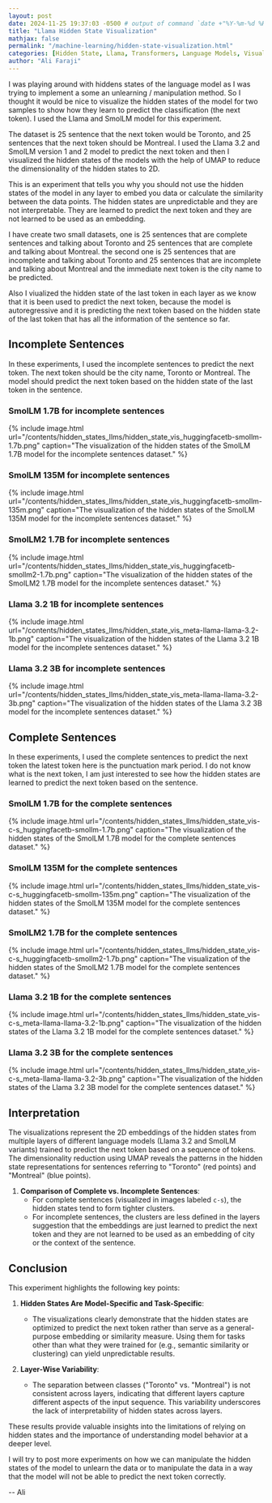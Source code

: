 ```yaml
---
layout: post
date: 2024-11-25 19:37:03 -0500 # output of command `date +"%Y-%m-%d %H:%M:%S %z"`
title: "Llama Hidden State Visualization"
mathjax: false
permalink: "/machine-learning/hidden-state-visualization.html"
categories: [Hidden State, Llama, Transformers, Language Models, Visualization]
author: "Ali Faraji"
---
```


I was playing around with hiddens states of the language model as I was trying to implement a some an unlearning / manipulation method. So I thought it would be nice to visualize the hidden states of the model for two samples to show how they learn to predict the classification (the next token). I used the Llama and SmolLM model for this experiment.

The dataset is 25 sentence that the next token would be Toronto, and 25 sentences that the next token should be Montreal. I used the Llama 3.2 and SmolLM version 1 and 2 model to predict the next token and then I visualized the hidden states of the models with the help of UMAP to reduce the dimensionality of the hidden states to 2D.

This is an experiment that tells you why you should not use the hidden states of the model in any layer to embed you data or calculate the similarity between the data points. The hidden states are unpredictable and they are not interpretable. They are learned to predict the next token and they are not learned to be used as an embedding.

I have create two small datasets,
one is 25 sentences that are complete sentences and talking about Toronto and 25 sentences that are complete and talking about Montreal.
the second one is 25 sentences that are incomplete and talking about Toronto and 25 sentences that are incomplete and talking about Montreal and the immediate next token is the city name to be predicted.

Also I viualized the hidden state of the last token in each layer as we know that it is been used to predict the next token, because the model is autoregressive and it is predicting the next token based on the hidden state of the last token that has all the information of the sentence so far.

## Incomplete Sentences

In these experiments, I used the incomplete sentences to predict the next token. The next token should be the city name, Toronto or Montreal. The model should predict the next token based on the hidden state of the last token in the sentence.

### SmolLM 1.7B for incomplete sentences

{% include image.html url="/contents/hidden_states_llms/hidden_state_vis_huggingfacetb-smollm-1.7b.png" caption="The visualization of the hidden states of the SmolLM 1.7B model for the incomplete sentences dataset." %}

### SmolLM 135M for incomplete sentences

{% include image.html url="/contents/hidden_states_llms/hidden_state_vis_huggingfacetb-smollm-135m.png" caption="The visualization of the hidden states of the SmolLM 135M model for the incomplete sentences dataset." %}

### SmolLM2 1.7B for incomplete sentences

{% include image.html url="/contents/hidden_states_llms/hidden_state_vis_huggingfacetb-smollm2-1.7b.png" caption="The visualization of the hidden states of the SmolLM2 1.7B model for the incomplete sentences dataset." %}

### Llama 3.2 1B for incomplete sentences

{% include image.html url="/contents/hidden_states_llms/hidden_state_vis_meta-llama-llama-3.2-1b.png" caption="The visualization of the hidden states of the Llama 3.2 1B model for the incomplete sentences dataset." %}

### Llama 3.2 3B for incomplete sentences

{% include image.html url="/contents/hidden_states_llms/hidden_state_vis_meta-llama-llama-3.2-3b.png" caption="The visualization of the hidden states of the Llama 3.2 3B model for the incomplete sentences dataset." %}

## Complete Sentences

In these experiments, I used the complete sentences to predict the next token the latest token here is the punctuation mark period. I do not know what is the next token, I am just interested to see how the hidden states are learned to predict the next token based on the sentence.

### SmolLM 1.7B for the complete sentences

{% include image.html url="/contents/hidden_states_llms/hidden_state_vis-c-s_huggingfacetb-smollm-1.7b.png" caption="The visualization of the hidden states of the SmolLM 1.7B model for the complete sentences dataset." %}

### SmolLM 135M for the complete sentences

{% include image.html url="/contents/hidden_states_llms/hidden_state_vis-c-s_huggingfacetb-smollm-135m.png" caption="The visualization of the hidden states of the SmolLM 135M model for the complete sentences dataset." %}

### SmolLM2 1.7B for the complete sentences

{% include image.html url="/contents/hidden_states_llms/hidden_state_vis-c-s_huggingfacetb-smollm2-1.7b.png" caption="The visualization of the hidden states of the SmolLM2 1.7B model for the complete sentences dataset." %}

### Llama 3.2 1B for the complete sentences

{% include image.html url="/contents/hidden_states_llms/hidden_state_vis-c-s_meta-llama-llama-3.2-1b.png" caption="The visualization of the hidden states of the Llama 3.2 1B model for the complete sentences dataset." %}

### Llama 3.2 3B for the complete sentences

{% include image.html url="/contents/hidden_states_llms/hidden_state_vis-c-s_meta-llama-llama-3.2-3b.png" caption="The visualization of the hidden states of the Llama 3.2 3B model for the complete sentences dataset." %}

## Interpretation

The visualizations represent the 2D embeddings of the hidden states from multiple layers of different language models (Llama 3.2 and SmolLM variants) trained to predict the next token based on a sequence of tokens. The dimensionality reduction using UMAP reveals the patterns in the hidden state representations for sentences referring to "Toronto" (red points) and "Montreal" (blue points).

1. **Comparison of Complete vs. Incomplete Sentences**:
   - For complete sentences (visualized in images labeled `c-s`), the hidden states tend to form tighter clusters.
   - For incomplete sentences, the clusters are less defined in the layers suggestion that the embeddings are just learned to predict the next token and they are not learned to be used as an embedding of city or the context of the sentence.

## Conclusion

This experiment highlights the following key points:

1. **Hidden States Are Model-Specific and Task-Specific**:
   - The visualizations clearly demonstrate that the hidden states are optimized to predict the next token rather than serve as a general-purpose embedding or similarity measure. Using them for tasks other than what they were trained for (e.g., semantic similarity or clustering) can yield unpredictable results.

2. **Layer-Wise Variability**:
   - The separation between classes ("Toronto" vs. "Montreal") is not consistent across layers, indicating that different layers capture different aspects of the input sequence. This variability underscores the lack of interpretability of hidden states across layers.

These results provide valuable insights into the limitations of relying on hidden states and the importance of understanding model behavior at a deeper level.

I will try to post more experiments on how we can manipulate the hidden states of the model to unlearn the data or to manipulate the data in a way that the model will not be able to predict the next token correctly.

-- Ali
